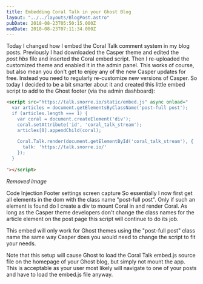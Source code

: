 ```yaml
---
title: Embedding Coral Talk in your Ghost Blog
layout: "../../layouts/BlogPost.astro"
pubDate: 2018-08-23T05:50:15.000Z
modDate: 2018-08-23T07:11:34.000Z
---
```


Today I changed how I embed the Coral Talk comment system in my blog posts. Previously I had downloaded the Casper theme and edited the *post.hbs* file and inserted the Coral embed script. Then I re-uploaded the customized theme and enabled it in the admin panel. This works of course, but also mean you don't get to enjoy any of the new Casper updates for free. Instead you need to regularly re-customize new versions of Casper. So today I decided to be a bit smarter about it and created this little embed script to add to the Ghost footer (via the admin dashboard):

```html    
<script src="https://talk.snorre.io/static/embed.js" async onload="
  var articles = document.getElementsByClassName('post-full post');
  if (articles.length === 1) {
    var coral = document.createElement('div');
    coral.setAttribute('id', 'coral_talk_stream');
    articles[0].appendChild(coral);
    
    Coral.Talk.render(document.getElementById('coral_talk_stream'), {
      talk: 'https://talk.snorre.io/'
    });
  }
  
"></script>
```

*Removed image*

Code Injection Footer settings screen capture
So essentially I now first get all elements in the dom with the class name "post-full post". Only if such an element is found do I create a div to mount Coral in and render Coral. As long as the Casper theme developers don't change the class names for the article element on the post page this script will continue to do its job.

This embed will only work for Ghost themes using the "post-full post" class name the same way Casper does you would need to change the script to fit your needs.

Note that this setup will cause Ghost to load the Coral Talk embed.js source file on the homepage of your Ghost blog, but simply not mount the app. This is acceptable as your user most likely will navigate to one of your posts and have to load the embed.js file anyway.
